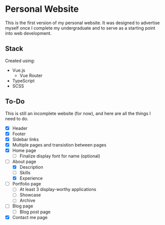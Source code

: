 # Personal Website
This is the first version of my personal website. It was designed to advertise myself once I complete my undergraduate and to serve as a starting point into web development. 

## Stack
Created using:
- Vue.js
  - Vue Router
- TypeScript
- SCSS

## To-Do
This is still an incomplete website (for now), and here are all the things I need to do.

- [x] Header
- [x] Footer
- [x] Sidebar links
- [x] Multiple pages and transistion between pages
- [x] Home page
  - [ ] Finalize display font for name (optional)
- [ ] About page
  - [x] Description
  - [ ] Skills
  - [x] Experience
- [ ] Portfolio page
  - [ ] At least 3 display-worthy applications
  - [ ] Showcase
  - [ ] Archive
- [ ] Blog page
  - [ ] Blog post page
- [x] Contact me page
